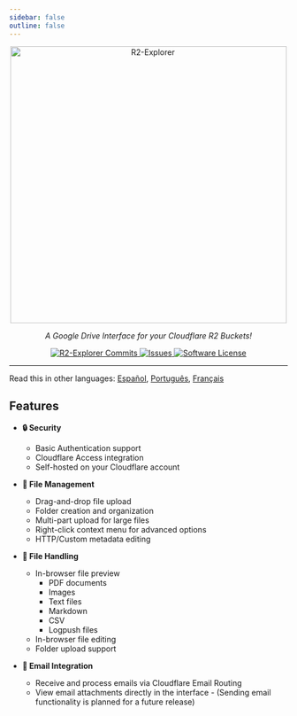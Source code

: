 ```yaml
---
sidebar: false
outline: false
---
```


<div align="center">
  <a href="https://r2explorer.com/">
    <img src="/assets/r2-explorer-logo.png" width="500" height="auto" alt="R2-Explorer"/>
  </a>
</div>

<p align="center">
    <em>A Google Drive Interface for your Cloudflare R2 Buckets!</em>
</p>

<p align="center">
    <a href="https://github.com/G4brym/R2-Explorer/commits/main" target="_blank">
      <img src="https://img.shields.io/github/commit-activity/m/G4brym/R2-Explorer?label=Commits&style=social" alt="R2-Explorer Commits">
  </a>
    <a href="https://github.com/G4brym/R2-Explorer/issues" target="_blank">
      <img src="https://img.shields.io/github/issues/G4brym/R2-Explorer?style=social" alt="Issues">
  </a>
    <a href="https://github.com/G4brym/R2-Explorer/blob/main/LICENSE" target="_blank">
      <img src="https://img.shields.io/badge/license-MIT-brightgreen.svg?style=social" alt="Software License">
  </a>
</p>

<hr />

Read this in other languages: [Español](https://r2explorer-com.translate.goog/?_x_tr_sl=en&_x_tr_tl=es&_x_tr_hl=es&_x_tr_pto=wapp),
[Português](https://r2explorer-com.translate.goog/?_x_tr_sl=en&_x_tr_tl=pt-PT&_x_tr_hl=pt-PT&_x_tr_pto=wapp),
[Français](https://r2explorer-com.translate.goog/?_x_tr_sl=en&_x_tr_tl=fr&_x_tr_hl=fr&_x_tr_pto=wapp)

## Features

- **🔒 Security**
  - Basic Authentication support
  - Cloudflare Access integration
  - Self-hosted on your Cloudflare account

- **📁 File Management**
  - Drag-and-drop file upload
  - Folder creation and organization
  - Multi-part upload for large files
  - Right-click context menu for advanced options
  - HTTP/Custom metadata editing

- **👀 File Handling**
  - In-browser file preview
    - PDF documents
    - Images
    - Text files
    - Markdown
    - CSV
    - Logpush files
  - In-browser file editing
  - Folder upload support

- **📧 Email Integration**
  - Receive and process emails via Cloudflare Email Routing
  - View email attachments directly in the interface
          - (Sending email functionality is planned for a future release)
